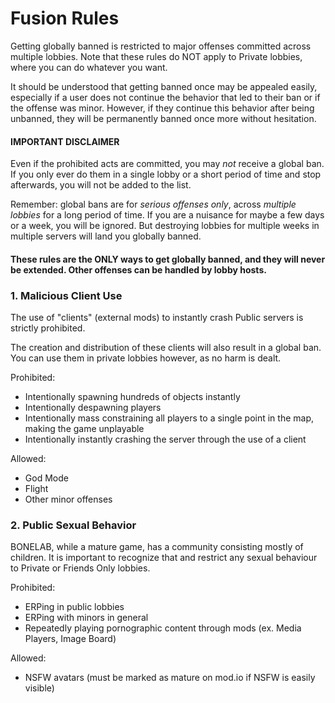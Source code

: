 # Fusion Rules
Getting globally banned is restricted to major offenses committed across multiple lobbies. Note that these rules do NOT apply to Private lobbies, where you can do whatever you want.

It should be understood that getting banned once may be appealed easily, especially if a user does not continue the behavior that led to their ban or if the offense was minor. However, if they continue this behavior after being unbanned, they will be permanently banned once more without hesitation.

#### IMPORTANT DISCLAIMER
Even if the prohibited acts are committed, you may *not* receive a global ban. If you only ever do them in a single lobby or a short period of time and stop afterwards, you will not be added to the list.

Remember: global bans are for *serious offenses only*, across *multiple lobbies* for a long period of time. If you are a nuisance for maybe a few days or a week, you will be ignored. But destroying lobbies for multiple weeks in multiple servers will land you globally banned.

#### These rules are the ONLY ways to get globally banned, and they will never be extended. Other offenses can be handled by lobby hosts.

### 1. Malicious Client Use
The use of "clients" (external mods) to instantly crash Public servers is strictly prohibited.

The creation and distribution of these clients will also result in a global ban. You can use them in private lobbies however, as no harm is dealt.

Prohibited:
- Intentionally spawning hundreds of objects instantly
- Intentionally despawning players
- Intentionally mass constraining all players to a single point in the map, making the game unplayable
- Intentionally instantly crashing the server through the use of a client

Allowed:
- God Mode
- Flight
- Other minor offenses

### 2. Public Sexual Behavior
BONELAB, while a mature game, has a community consisting mostly of children. It is important to recognize that and restrict any sexual behaviour to Private or Friends Only lobbies.

Prohibited:
- ERPing in public lobbies
- ERPing with minors in general
- Repeatedly playing pornographic content through mods (ex. Media Players, Image Board)

Allowed:
- NSFW avatars (must be marked as mature on mod.io if NSFW is easily visible)
